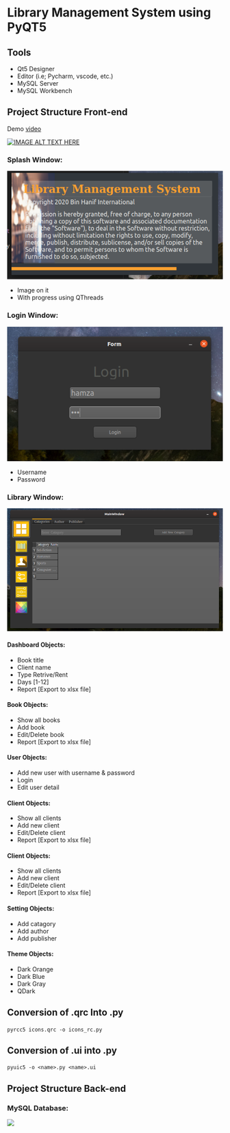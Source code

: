 # Library Management System using PyQT5

## Tools
* Qt5 Designer
* Editor (i.e; Pycharm, vscode, etc.)
* MySQL Server
* MySQL Workbench


## Project Structure Front-end
Demo [video](https://www.youtube.com/watch?v=q-ZsXnnRpBo)

[![IMAGE ALT TEXT HERE](https://img.youtube.com/vi/YOUTUBE_VIDEO_ID_HERE/0.jpg)](https://www.youtube.com/watch?v=YOUTUBE_VIDEO_ID_HERE)

### Splash Window:
![]( test_images/splash.png )


* Image on it 
* With progress using QThreads


### Login Window:
![]( test_images/login.png )


* Username
* Password

### Library Window:
![]( test_images/library.png )


#### Dashboard Objects:
* Book title
* Client name
* Type Retrive/Rent
* Days [1-12]
* Report [Export to xlsx file]

#### Book Objects:
* Show all books
* Add book
* Edit/Delete book
* Report [Export to xlsx file]

#### User Objects:
* Add new user with username & password
* Login
* Edit user detail

#### Client Objects:
* Show all clients
* Add new client
* Edit/Delete client
* Report [Export to xlsx file]

#### Client Objects:
* Show all clients
* Add new client
* Edit/Delete client
* Report [Export to xlsx file]

#### Setting Objects:
* Add catagory
* Add author
* Add publisher

#### Theme Objects:
* Dark Orange
* Dark Blue
* Dark Gray
* QDark


## Conversion of .qrc Into .py
```pyrcc5 icons.qrc -o icons_rc.py```

## Conversion of <name>.ui into <name>.py
```pyuic5 -o <name>.py <name>.ui```

## Project Structure Back-end

### MySQL Database:

![]( test_images/sql.png )


